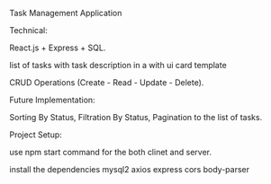 Task Management Application

Technical:

React.js + Express + SQL.

list of tasks with task description in a with ui card template

CRUD Operations (Create - Read - Update - Delete).

Future Implementation:

Sorting By Status, Filtration By Status, Pagination to the list of tasks.

Project Setup:

 use npm start command for the both clinet and server.

 install the dependencies
 mysql2
 axios
 express cors
 body-parser
 
